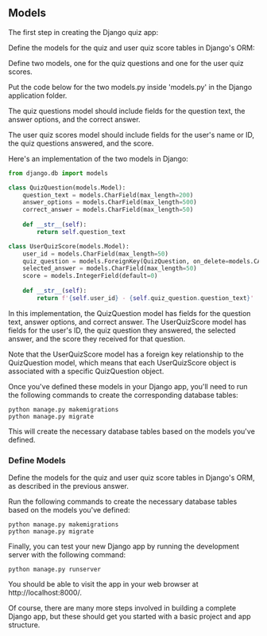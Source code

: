 ## Models

The first step in creating the Django quiz app:

Define the models for the quiz and user quiz score tables in Django's ORM:
 
Define two models, one for the quiz questions and one for the user quiz scores. 

Put the code below for the two models.py inside 'models.py' in the Django application folder.

The quiz questions model should include fields for the question text, the answer options, and the correct answer. 

The user quiz scores model should include fields for the user's name or ID, the quiz questions answered, and the score.

Here's an implementation of the two models in Django:

```python
from django.db import models

class QuizQuestion(models.Model):
    question_text = models.CharField(max_length=200)
    answer_options = models.CharField(max_length=500)
    correct_answer = models.CharField(max_length=50)
    
    def __str__(self):
        return self.question_text

class UserQuizScore(models.Model):
    user_id = models.CharField(max_length=50)
    quiz_question = models.ForeignKey(QuizQuestion, on_delete=models.CASCADE)
    selected_answer = models.CharField(max_length=50)
    score = models.IntegerField(default=0)
    
    def __str__(self):
        return f'{self.user_id} - {self.quiz_question.question_text}'
```

In this implementation, the QuizQuestion model has fields for the question text, answer options, and correct answer. The UserQuizScore model has fields for the user's ID, the quiz question they answered, the selected answer, and the score they received for that question.

Note that the UserQuizScore model has a foreign key relationship to the QuizQuestion model, which means that each UserQuizScore object is associated with a specific QuizQuestion object.

Once you've defined these models in your Django app, you'll need to run the following commands to create the corresponding database tables:

```
python manage.py makemigrations
python manage.py migrate
```

This will create the necessary database tables based on the models you've defined.

### Define Models

Define the models for the quiz and user quiz score tables in Django's ORM, as described in the previous answer.

Run the following commands to create the necessary database tables based on the models you've defined:

```
python manage.py makemigrations
python manage.py migrate
```

Finally, you can test your new Django app by running the development server with the following command:

```
python manage.py runserver
```
You should be able to visit the app in your web browser at http://localhost:8000/.

Of course, there are many more steps involved in building a complete Django app, but these should get you started with a basic project and app structure.

